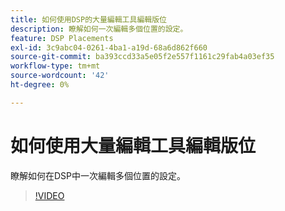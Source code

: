 ```yaml
---
title: 如何使用DSP的大量編輯工具編輯版位
description: 瞭解如何一次編輯多個位置的設定。
feature: DSP Placements
exl-id: 3c9abc04-0261-4ba1-a19d-68a6d862f660
source-git-commit: ba393ccd33a5e05f2e557f1161c29fab4a03ef35
workflow-type: tm+mt
source-wordcount: '42'
ht-degree: 0%

---
```


# 如何使用大量編輯工具編輯版位

瞭解如何在DSP中一次編輯多個位置的設定。

>[!VIDEO](https://video.tv.adobe.com/v/339205)

